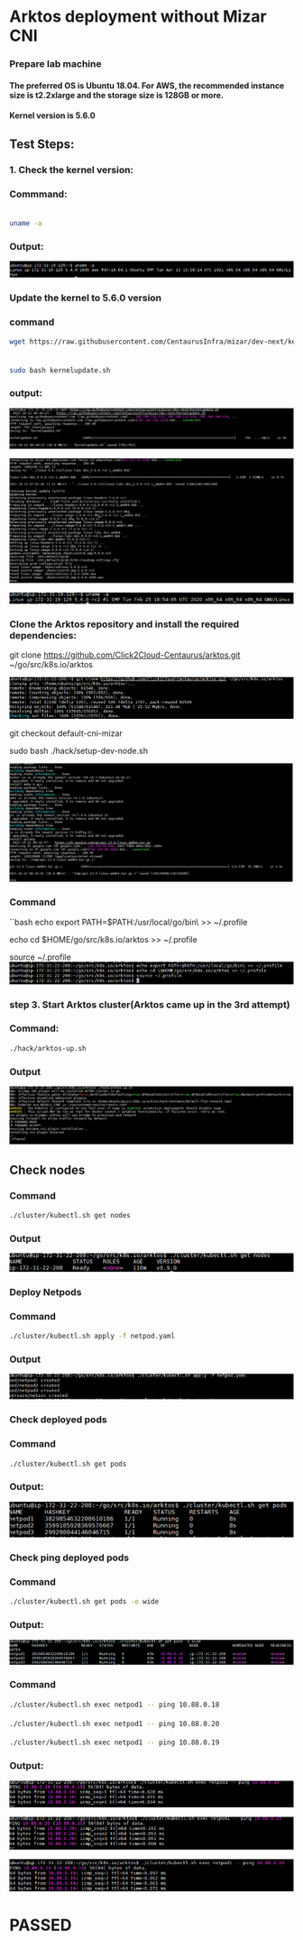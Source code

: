 # Arktos deployment without Mizar CNI
### Prepare lab machine
#### The preferred OS is Ubuntu 18.04. For AWS, the recommended instance size is t2.2xlarge and the storage size is 128GB or more.

#### Kernel version is 5.6.0
## Test Steps:
### 1. Check the kernel version:
### Commmand:

```bash

uname -a

```
### Output:
![](images/image1.png)

### Update the kernel to 5.6.0 version

### command

```bash
wget https://raw.githubusercontent.com/CentaurusInfra/mizar/dev-next/kernelupdate.sh


sudo bash kernelupdate.sh
```
### output:
![](images/image2.png)

![](images/image3.png)

![](images/image4.png)

### Clone the Arktos repository and install the required dependencies:

git clone https://github.com/Click2Cloud-Centaurus/arktos.git ~/go/src/k8s.io/arktos

![](images/image5.png)

git checkout default-cni-mizar

sudo bash ./hack/setup-dev-node.sh

![](images/image6.png)

### Command
``bash
echo export PATH=$PATH:/usr/local/go/bin\ >> ~/.profile

echo cd \$HOME/go/src/k8s.io/arktos >> ~/.profile

source ~/.profile
![](images/image7.png)

### step 3. Start Arktos cluster(Arktos came up in the 3rd attempt)

### Command:
```bash
./hack/arktos-up.sh

```
### Output

![](images/image8.png)


## Check nodes
### Command
```bash
./cluster/kubectl.sh get nodes

```
### Output
![](images/image10.png)

### Deploy Netpods
### Command
```bash
./cluster/kubectl.sh apply -f netpod.yaml
```
### Output
![](images/image11.png)

### Check deployed pods
### Command
```bash
./cluster/kubectl.sh get pods
```
### Output:
![](images/image12.png)

### Check ping deployed pods
### Command
```bash
./cluster/kubectl.sh get pods -o wide
```
### Output:
![](images/image13.png)

### Command
```bash
./cluster/kubectl.sh exec netpod1 -- ping 10.88.0.18

./cluster/kubectl.sh exec netpod1 -- ping 10.88.0.20

./cluster/kubectl.sh exec netpod1 -- ping 10.88.0.19
```
### Output:

![](images/image14.png)

![](images/image15.png)

![](images/image16.png)

# PASSED


